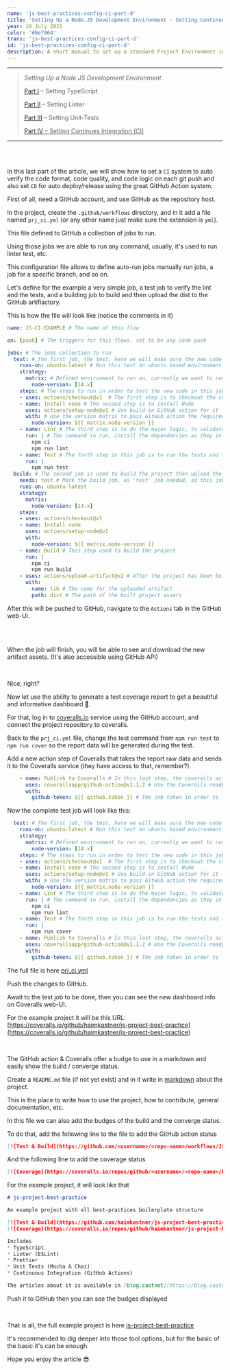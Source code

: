 ```yaml
---
name: 'js-best-practices-config-ci-part-d'
title: 'Setting Up a Node.JS Development Environment - Setting Continues Integration (CI)'
year: 10 July 2021
color: '#8e7964'
trans: 'js-best-practices-config-ci-part-d'
id: 'js-best-practices-config-ci-part-d'
description: A short manual to set up a standard Project Environment in NODE.JS - Part IV - Setting Continues Integration (CI)
---
```


----
> *Setting Up a Node.JS Development Environment*
>
> [Part I](/en/blog/js-best-practices-config-ts-part-a) – Setting TypeScript
>
> [Part II](/en/blog/js-best-practices-config-linter-part-b) – Setting Linter
>
> [Part III](/en/blog/js-best-practices-config-unit-tests-part-c) – Setting Unit-Tests
>
> <ins>[Part IV](/en/blog/js-best-practices-config-ci-part-d) – Setting Continues Integration (CI)</ins>
----

<br>
<br>

In this last part of the article, we will show how to set a `CI` system to auto verify the code format, code quality, and code logic on each git push
and also set `CD` for auto deploy/release using the great GitHub Action system.

First of all, need a GitHub account, and use GitHub as the repository host.

In the project, create the `.github/workflows` directory, and in it add a file named `prj_ci.yml` (or any other name just make sure the extension is `yml`).

This file defined to GitHub a collection of jobs to run.

Using those jobs we are able to run any command, usually, it's used to run linter test, etc.

This configuration file allows to define auto-run jobs manually run jobs, a job for a specific branch, and so on.

Let's define for the example a very simple job, a test job to verify the lint and the tests, and a building job to build and then upload the dist to the GitHub artifiactory.

This is how the file will look like (notice the comments in it)
```yaml
name: JS-CI-EXAMPLE # The name of this flow

on: [push] # The triggers for this flows, set to be any code push 

jobs: # The jobs collection to run
  test: # The first job, the test, here we will make sure the new code was not breading the lint rule sand not breaking the tests.
    runs-on: ubuntu-latest # Run this test on ubuntu based environment
    strategy: 
      matrix: # Defined environment to run on, currently we want to run only on node v14
        node-version: [14.x] 
    steps: # The steps to run in order to test the new code in this job
    - uses: actions/checkout@v1  # The first step is to checkout the codebase from the repository (This is a build-in GitHub action, no extra info required)
    - name: Install node # The second step is to install Node 
      uses: actions/setup-node@v1 # Use build-in GitHub action for it
      with: # Use the version matrix to pass GitHub action the required versions
        node-version: ${{ matrix.node-version }}
    - name: Lint # The third step is to do the major logic, to validate the new code by the linter and to check the test
      run: | # The command to run, install the dependencies as they in the `packages.lock` and run the lint command
        npm ci 
        npm run lint
    - name: Test # The forth step in this job is to run the tests and to make sure all of them succeed
      run: |
        npm run test 
  build: # The second job is used to build the project then upload the results to the GitHub Actions artifactory.
    needs: test # Mark the build job, as 'test' job needed, so this job will starts only after all test succeeded 
    runs-on: ubuntu-latest
    strategy:
      matrix:
        node-version: [14.x]
    steps:
    - uses: actions/checkout@v1 
    - name: Install node
      uses: actions/setup-node@v1
      with:
        node-version: ${{ matrix.node-version }}
    - name: Build # This step used to build the project
      run: |
        npm ci
        npm run build
    - uses: actions/upload-artifact@v2 # After the project has been built, upload the results to GitHub Actions the artifactory, (This a build-in GitHub action)
      with:
        name: lib # The name for the uploaded artifact
        path: dist # The path of the built project assets
```

After this will be pushed to GitHub, navigate to the `Actions` tab in the GitHub web-UI.

<image-responsive imageURL="blog/js-best-practices-config-ci-part-d/actions-1.jpg" />
<br>
<image-responsive imageURL="blog/js-best-practices-config-ci-part-d/actions-2.jpg" />
<br>

When the job will finish, you will be able to see and download the new artifact assets. (It's also accessible using GitHub API) 

<image-responsive imageURL="blog/js-best-practices-config-ci-part-d/actions-3.jpg" />
<br>

Nice, right?

Now let use the ability to generate a test coverage report to get a beautiful and informative dashboard 🧮.

For that, log in to [coveralls.io](https://coveralls.io/) service using the GitHub account, and connect the project repository to coveralls.

<image-responsive imageURL="blog/js-best-practices-config-ci-part-d/coveralls-1.jpg" />

Back to the `prj_ci.yml`  file, change the test command from `npm run test` to `npm run cover` so the report data will be generated during the test.

Add a new action step of Coveralls that takes the report raw data and sends it to the Coveralls service (they have access to that, remember?).


```yaml
    - name: Publish to Coveralls # In this last step, the coveralls action will send the code coverage report to the Coveralls dashboard 
      uses: coverallsapp/github-action@v1.1.2 # Use the Coveralls ready to use action
      with:
        github-token: ${{ github.token }} # The job token in order to let Coveralls access to the job assets
```

Now the complete test job will look like this:

```yaml
  test: # The first job, the test, here we will make sure the new code was not breading the lint rule sand not breaking the tests.
    runs-on: ubuntu-latest # Run this test on ubuntu based environment
    strategy: 
      matrix: # Defined environment to run on, currently we want to run only on node v14
        node-version: [14.x] 
    steps: # The steps to run in order to test the new code in this job
    - uses: actions/checkout@v1  # The first step is to checkout the codebase from the repository (This is a build-in GitHub action, no extra info required)
    - name: Install node # The second step is to install Node 
      uses: actions/setup-node@v1 # Use build-in GitHub action for it
      with: # Use the version matrix to pass GitHub action the required versions
        node-version: ${{ matrix.node-version }}
    - name: Lint # The third step is to do the major logic, to validate the new code by the linter and to check the test
      run: | # The command to run, install the dependencies as they in the `packages.lock` and run the lint command
        npm ci 
        npm run lint
    - name: Test # The forth step in this job is to run the tests and to make sure all of them succeed, use the cover script in order to generate the test cover report
      run: |
        npm run cover 
    - name: Publish to Coveralls # In this last step, the coveralls action will send the code coverage report to the Coveralls dashboard 
      uses: coverallsapp/github-action@v1.1.2 # Use the Coveralls ready to use action
      with:
        github-token: ${{ github.token }} # The job token in order to let Coveralls access to the job assets
```

The full file is here [prj_ci.yml](https://github.com/haimkastner/js-project-best-practice/blob/main/.github/workflows/prj_ci.yml)

Push the changes to GitHub.

Await to the test job to be done, then you can see the new dashboard info on Coveralls web-UI.

For the example project it will be this URL:
[https://coveralls.io/github/haimkastner/js-project-best-practice](https://coveralls.io/github/haimkastner/js-project-best-practice)

<image-responsive imageURL="blog/js-best-practices-config-ci-part-d/coveralls-2.jpg" />

<br>


The GitHub action & Coveralls offer a budge to use in a markdown and easily show the build / converge status.

Create a `README.md` file (if not yet exist) and in it write in [markdown](https://www.markdownguide.org/) about the project.

This is the place to write how to use the project, how to contribute, general documentation, etc.

In this file we can also add the budges of the build and the converge status.

To do that, add the following line to the file to add the GitHub action status
```markdown
[![Test & Build](https://github.com/<username>/<repo-name>/workflows/JS-CI-EXAMPLE/badge.svg?branch=<branch-name>)](https://github.com/<username>/<repo-name>/actions)
```
And the following line to add the coverage status
```markdown
[![Coverage](https://coveralls.io/repos/github/<username>/<repo-name>/badge.svg?branch=<branch-name>)](https://coveralls.io/github//<username>/<repo-name>/?branch=<branch-name>)
```

For the example project, it will look like that
```markdown
# js-project-best-practice

An example project with all best-practices boilerplate structure

[![Test & Build](https://github.com/haimkastner/js-project-best-practice/workflows/JS-CI-EXAMPLE/badge.svg?branch=main)](https://github.com/haimkastner/js-project-best-practice/actions)
[![Coverage](https://coveralls.io/repos/github/haimkastner/js-project-best-practice/badge.svg?branch=main)](https://coveralls.io/github/haimkastner/js-project-best-practice?branch=main)

Includes 
* TypeScript
* Linter (ESLint)
* Prettier 
* Unit Tests (Mocha & Chai)
* Continuous Integration (GitHub Actions)

The articles about it is available in [blog.castnet](https://blog.castnet.club/blog/js-best-practices-config-ts-part-a)
```

Push it to GitHub then you can see the budges displayed

<image-responsive imageURL="blog/js-best-practices-config-ci-part-d/readme-1.jpg" />
<br>


That is all, the full example project is here [js-project-best-practice](https://github.com/haimkastner/js-project-best-practice)

It's recommended to dig deeper into those tool options, but for the basic of the basic it's can be enough.

Hope you enjoy the article 😎

